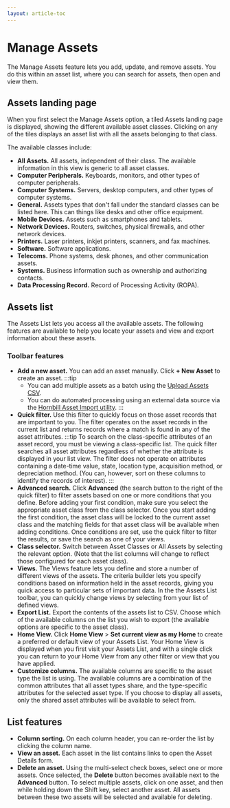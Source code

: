 ```yaml
---
layout: article-toc
---
```

# Manage Assets
The Manage Assets feature lets you add, update, and remove assets. You do this within an asset list, where you can search for assets, then open and view them.

## Assets landing page
When you first select the Manage Assets option, a tiled Assets landing page is displayed, showing the different available asset classes. Clicking on any of the tiles  displays an asset list with all the assets belonging to that class.

The available classes include:

* **All Assets.** All assets, independent of their class. The available information in this view is generic to all asset classes.
* **Computer Peripherals.** Keyboards, monitors, and other types of computer peripherals.
* **Computer Systems.** Servers, desktop computers, and other types of computer systems.
* **General.** Assets types that don't fall under the standard classes can be listed here. This can things like desks and other office equipment.
* **Mobile Devices.** Assets such as smartphones and tablets.
* **Network Devices.** Routers, switches, physical firewalls, and other network devices.
* **Printers.** Laser printers, inkjet printers, scanners, and fax machines.
* **Software.** Software applications.
* **Telecoms.** Phone systems, desk phones, and other communication assets.
* **Systems.** Business information such as ownership and authorizing contacts.
* **Data Processing Record.** Record of Processing Activity (ROPA).


## Assets list
The Assets List lets you access all the available assets. The following features are available to help you locate your assets and view and export information about these assets.

### Toolbar features
* **Add a new asset.** You can add an asset manually. Click **+ New Asset** to create an asset.
    :::tip
    * You can add multiple assets as a batch using the [Upload Assets CSV](/servicemanager-user-guide/asset-management/upload-assets).
    * You can do automated processing using an external data source via the [Hornbill Asset Import utility](/data-imports-guide/assets/overview).
    :::
* **Quick filter.** Use this filter to quickly focus on those asset records that are important to you. The filter  operates on the asset records in the current list and  returns records where a match is found in any of the asset attributes.
    :::tip
    To search on the class-specific attributes of an asset record, you must be viewing a class-specific list. The quick filter searches all asset attributes regardless of whether  the attribute is displayed in your list view. The filter does not operate on attributes containing a date-time value, state, location type, acquisition method, or depreciation method. (You can, however, sort on these columns to identify the records of interest).
    :::
* **Advanced search.** Click **Advanced** (the search button to the right of the quick filter) to filter assets based on one or more conditions that you define. Before adding your first condition, make sure you select the appropriate asset class from the class selector. Once you start adding the first condition, the asset class will be locked to the current asset class and the matching fields for that asset class will be available when adding conditions. Once conditions are set, use the quick filter to filter the results, or save the search as one of your views.
* **Class selector.** Switch between Asset Classes or All Assets by selecting the relevant option. (Note that the list columns will change to reflect those configured for each asset class).
* **Views.** The Views feature lets you define and store a number of different views of the assets. The criteria builder lets you specify conditions based on information held in the asset records, giving you quick access to particular sets of important data. In the the Assets List toolbar, you can quickly change views by selecting from your list of defined views.
* **Export List.** Export the contents of the assets list to CSV. Choose which of the available columns on the list you wish to export (the available options are specific to the asset class).
* **Home View.** Click **Home View** > **Set current view as my Home** to create a preferred or default view of your Assets List. Your Home View is displayed when you first visit your Assets List, and with a single click you can return to your Home View from any other filter or view that you have applied.
* **Customize columns.** The available columns are specific to the asset type the list is using. The available columns are a combination of the common attributes that all asset types share, and the type-specific attributes for the selected asset type. If you choose to display all assets, only the shared asset attributes will be available to select from.

## List features
* **Column sorting.** On each column header, you can re-order the list by clicking the column name.
* **View an asset.** Each asset in the list contains links to open the Asset Details form.
* **Delete an asset.** Using the multi-select check boxes, select one or more assets. Once selected, the **Delete** button becomes available next to the **Advanced** button. To select multiple assets, click on one asset, and then while holding down the Shift key, select another asset. All assets between these two assets will be selected and available for deleting.

<!-- https://wiki.hornbill.com/index.php?title=Manage_Assets -->